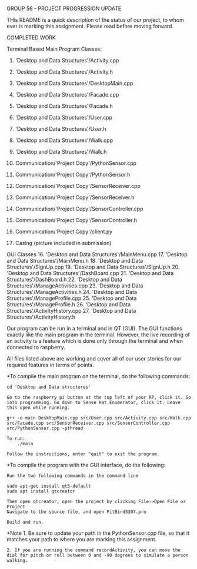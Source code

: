 GROUP 56 - PROJECT PROGRESSION UPDATE

THis README is a quick description of the status of our project, to whom ever is marking this assignment. Please read before moving forward.



COMPLETED WORK

Terminal Based Main Program Classes:
1. 'Desktop and Data Structures'/Activity.cpp
2. 'Desktop and Data Structures'/Activity.h
3. 'Desktop and Data Structures'/DesktopMain.cpp
4. 'Desktop and Data Structures'/Facade.cpp
5. 'Desktop and Data Structures'/Facade.h
6. 'Desktop and Data Structures'/User.cpp
7. 'Desktop and Data Structures'/User.h
8. 'Desktop and Data Structures'/Walk.cpp
9. 'Desktop and Data Structures'/Walk.h
10. Communication/'Project Copy'/PythonSensor.cpp
11. Communication/'Project Copy'/PythonSensor.h
12. Communication/'Project Copy'/SensorReceiver.cpp
13. Communication/'Project Copy'/SensorReceiver.h
14. Communication/'Project Copy'/SensorController.cpp
13. Communication/'Project Copy'/SensorController.h
14. Communication/'Project Copy'/client.py

15. Casing (picture included in submission)

GUI Classes
16. 'Desktop and Data Structures'/MainMenu.cpp
17. 'Desktop and Data Structures'/MainMenu.h
18. 'Desktop and Data Structures'/SignUp.cpp
19. 'Desktop and Data Structures'/SignUp.h
20. 'Desktop and Data Structures'/DashBoard.cpp
21. 'Desktop and Data Structures'/DashBoard.h
22. 'Desktop and Data Structures'/ManageActivities.cpp
23. 'Desktop and Data Structures'/ManageActivities.h
24. 'Desktop and Data Structures'/ManageProfile.cpp
25. 'Desktop and Data Structures'/ManageProfile.h
26. 'Desktop and Data Structures'/ActivityHistory.cpp
27. 'Desktop and Data Structures'/ActivityHistory.h

Our program can be run in a terminal and in QT (GUI). The GUI functions exactly like the main program in the terminal. However, the live recording of an activity is a feature which is done only through the terminal and when connected to raspberry.

All files listed above are working and cover all of our user stories for our required features in terms of points. 

*To compile the main program on the terminal, do the following commands:
    	
	cd 'Desktop and Data structures'
	
	Go to the raspberry pi button at the top left of your RP, click it. Go into programming. Go down to Sense Hat Enumerator, click it. Leave this open while running.

	g++ -o main DesktopMain.cpp src/User.cpp src/Activity.cpp src/Walk.cpp src/Facade.cpp src/SensorReceiver.cpp src/SensorController.cpp src/PythonSensor.cpp -pthread
	
	To run:
    	./main

	Follow the instructions, enter "quit" to exit the program.


	

*To compile the program with the GUI interface, do the following:

	Run the two following commands in the command line

	sudo apt-get install qt5-default
	sudo apt install qtcreator

	Then open qtcreator, open the project by clicking File->Open File or Project
	Navigate to the source file, and open FitBird3307.pro

	Build and run.


*Note
	1. Be sure to update your path in the PythonSensor.cpp file, so that it matches your path to where you are marking this assignment.
	
	2. If you are running the command recordActivity, you can move the dial for pitch or roll between 0 and -90 degrees to simulate a person walking.
